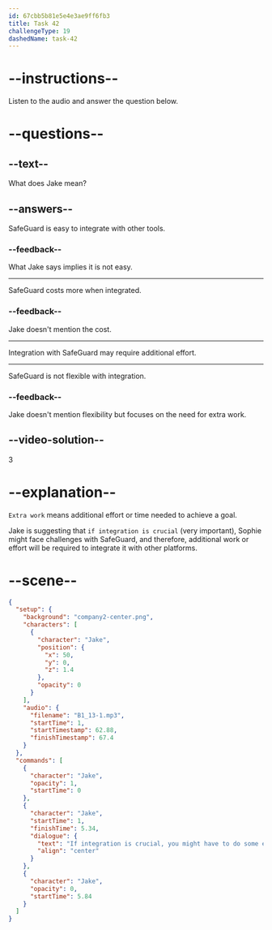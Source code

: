 ```yaml
---
id: 67cbb5b81e5e4e3ae9ff6fb3
title: Task 42
challengeType: 19
dashedName: task-42
---
```


<!-- (audio) Jake: If integration is crucial, you might have to do some extra work with SafeGuard. -->

# --instructions--

Listen to the audio and answer the question below.

# --questions--

## --text--

What does Jake mean?

## --answers--

SafeGuard is easy to integrate with other tools.
  
### --feedback--

What Jake says implies it is not easy.

---

SafeGuard costs more when integrated.

### --feedback--

Jake doesn't mention the cost.

---

Integration with SafeGuard may require additional effort.

---

SafeGuard is not flexible with integration.

### --feedback--

Jake doesn't mention flexibility but focuses on the need for extra work.

## --video-solution--

3

# --explanation--

`Extra work` means additional effort or time needed to achieve a goal.

Jake is suggesting that `if integration is crucial` (very important), Sophie might face challenges with SafeGuard, and therefore, additional work or effort will be required to integrate it with other platforms. 

# --scene--

```json
{
  "setup": {
    "background": "company2-center.png",
    "characters": [
      {
        "character": "Jake",
        "position": {
          "x": 50,
          "y": 0,
          "z": 1.4
        },
        "opacity": 0
      }
    ],
    "audio": {
      "filename": "B1_13-1.mp3",
      "startTime": 1,
      "startTimestamp": 62.88,
      "finishTimestamp": 67.4
    }
  },
  "commands": [
    {
      "character": "Jake",
      "opacity": 1,
      "startTime": 0
    },
    {
      "character": "Jake",
      "startTime": 1,
      "finishTime": 5.34,
      "dialogue": {
        "text": "If integration is crucial, you might have to do some extra work with Safeguard.",
        "align": "center"
      }
    },
    {
      "character": "Jake",
      "opacity": 0,
      "startTime": 5.84
    }
  ]
}
```
